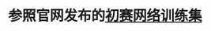 # 参照官网发布的[初赛网络训练集](https://www.aitrans.online/static/dataset/%E9%A2%84%E8%B5%9B%E9%98%B6%E6%AE%B5%E8%AE%AD%E7%BB%83%E9%9B%86.zip)